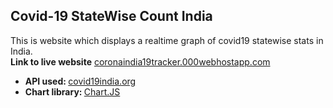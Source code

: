 <p>
<h2>
Covid-19 StateWise Count India
</h2>
</p>
<p>
This is website which displays a realtime graph of covid19 statewise stats in India.<br>
  <b>Link to live website</b> <a href = "https://coronaindia19tracker.000webhostapp.com/">coronaindia19tracker.000webhostapp.com</a>
<ul>
<li><b>API used: </b><a href = "https://covid19india.org">covid19india.org</a></li>
<li><b>Chart library: </b><a href = "https://www.chartjs.org/">Chart.JS</a></li>
</ul>
</p>

